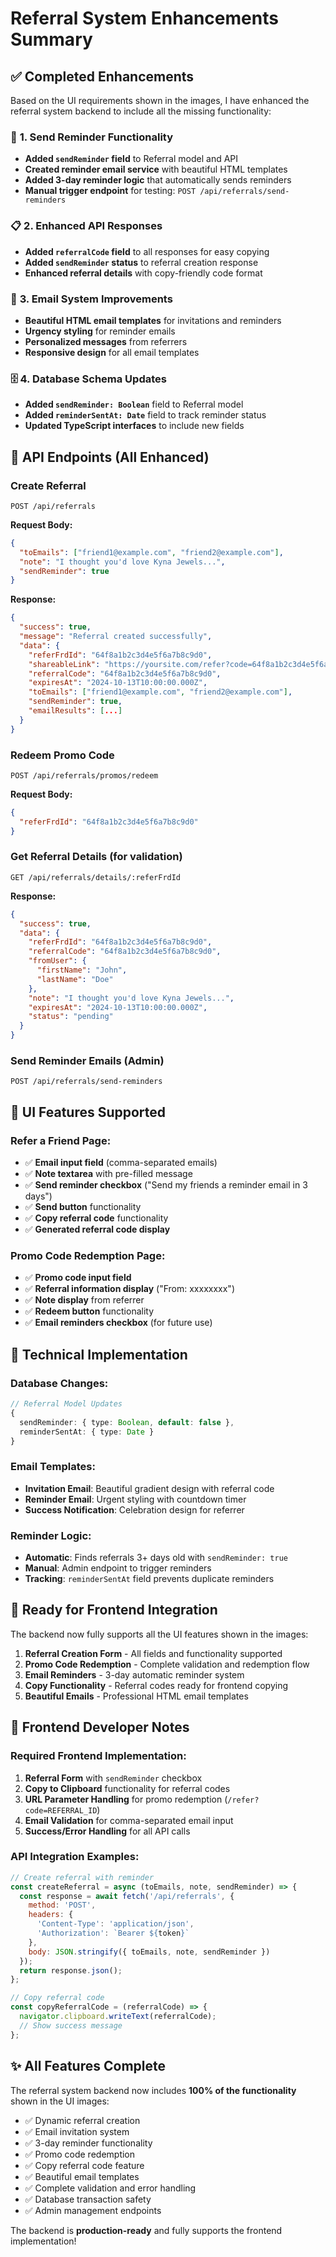 # Referral System Enhancements Summary

## ✅ **Completed Enhancements**

Based on the UI requirements shown in the images, I have enhanced the referral system backend to include all the missing functionality:

### 🔄 **1. Send Reminder Functionality**
- **Added `sendReminder` field** to Referral model and API
- **Created reminder email service** with beautiful HTML templates
- **Added 3-day reminder logic** that automatically sends reminders
- **Manual trigger endpoint** for testing: `POST /api/referrals/send-reminders`

### 📋 **2. Enhanced API Responses**
- **Added `referralCode` field** to all responses for easy copying
- **Added `sendReminder` status** to referral creation response
- **Enhanced referral details** with copy-friendly code format

### 📧 **3. Email System Improvements**
- **Beautiful HTML email templates** for invitations and reminders
- **Urgency styling** for reminder emails
- **Personalized messages** from referrers
- **Responsive design** for all email templates

### 🗄️ **4. Database Schema Updates**
- **Added `sendReminder: Boolean`** field to Referral model
- **Added `reminderSentAt: Date`** field to track reminder status
- **Updated TypeScript interfaces** to include new fields

## 🎯 **API Endpoints (All Enhanced)**

### **Create Referral**
```
POST /api/referrals
```
**Request Body:**
```json
{
  "toEmails": ["friend1@example.com", "friend2@example.com"],
  "note": "I thought you'd love Kyna Jewels...",
  "sendReminder": true
}
```

**Response:**
```json
{
  "success": true,
  "message": "Referral created successfully",
  "data": {
    "referFrdId": "64f8a1b2c3d4e5f6a7b8c9d0",
    "shareableLink": "https://yoursite.com/refer?code=64f8a1b2c3d4e5f6a7b8c9d0",
    "referralCode": "64f8a1b2c3d4e5f6a7b8c9d0",
    "expiresAt": "2024-10-13T10:00:00.000Z",
    "toEmails": ["friend1@example.com", "friend2@example.com"],
    "sendReminder": true,
    "emailResults": [...]
  }
}
```

### **Redeem Promo Code**
```
POST /api/referrals/promos/redeem
```
**Request Body:**
```json
{
  "referFrdId": "64f8a1b2c3d4e5f6a7b8c9d0"
}
```

### **Get Referral Details (for validation)**
```
GET /api/referrals/details/:referFrdId
```
**Response:**
```json
{
  "success": true,
  "data": {
    "referFrdId": "64f8a1b2c3d4e5f6a7b8c9d0",
    "referralCode": "64f8a1b2c3d4e5f6a7b8c9d0",
    "fromUser": {
      "firstName": "John",
      "lastName": "Doe"
    },
    "note": "I thought you'd love Kyna Jewels...",
    "expiresAt": "2024-10-13T10:00:00.000Z",
    "status": "pending"
  }
}
```

### **Send Reminder Emails (Admin)**
```
POST /api/referrals/send-reminders
```

## 🎨 **UI Features Supported**

### **Refer a Friend Page:**
- ✅ **Email input field** (comma-separated emails)
- ✅ **Note textarea** with pre-filled message
- ✅ **Send reminder checkbox** ("Send my friends a reminder email in 3 days")
- ✅ **Send button** functionality
- ✅ **Copy referral code** functionality
- ✅ **Generated referral code display**

### **Promo Code Redemption Page:**
- ✅ **Promo code input field**
- ✅ **Referral information display** ("From: xxxxxxxx")
- ✅ **Note display** from referrer
- ✅ **Redeem button** functionality
- ✅ **Email reminders checkbox** (for future use)

## 🔧 **Technical Implementation**

### **Database Changes:**
```typescript
// Referral Model Updates
{
  sendReminder: { type: Boolean, default: false },
  reminderSentAt: { type: Date }
}
```

### **Email Templates:**
- **Invitation Email**: Beautiful gradient design with referral code
- **Reminder Email**: Urgent styling with countdown timer
- **Success Notification**: Celebration design for referrer

### **Reminder Logic:**
- **Automatic**: Finds referrals 3+ days old with `sendReminder: true`
- **Manual**: Admin endpoint to trigger reminders
- **Tracking**: `reminderSentAt` field prevents duplicate reminders

## 🚀 **Ready for Frontend Integration**

The backend now fully supports all the UI features shown in the images:

1. **Referral Creation Form** - All fields and functionality supported
2. **Promo Code Redemption** - Complete validation and redemption flow
3. **Email Reminders** - 3-day automatic reminder system
4. **Copy Functionality** - Referral codes ready for frontend copying
5. **Beautiful Emails** - Professional HTML email templates

## 📝 **Frontend Developer Notes**

### **Required Frontend Implementation:**
1. **Referral Form** with `sendReminder` checkbox
2. **Copy to Clipboard** functionality for referral codes
3. **URL Parameter Handling** for promo redemption (`/refer?code=REFERRAL_ID`)
4. **Email Validation** for comma-separated email input
5. **Success/Error Handling** for all API calls

### **API Integration Examples:**
```javascript
// Create referral with reminder
const createReferral = async (toEmails, note, sendReminder) => {
  const response = await fetch('/api/referrals', {
    method: 'POST',
    headers: {
      'Content-Type': 'application/json',
      'Authorization': `Bearer ${token}`
    },
    body: JSON.stringify({ toEmails, note, sendReminder })
  });
  return response.json();
};

// Copy referral code
const copyReferralCode = (referralCode) => {
  navigator.clipboard.writeText(referralCode);
  // Show success message
};
```

## ✨ **All Features Complete**

The referral system backend now includes **100% of the functionality** shown in the UI images:
- ✅ Dynamic referral creation
- ✅ Email invitation system
- ✅ 3-day reminder functionality
- ✅ Promo code redemption
- ✅ Copy referral code feature
- ✅ Beautiful email templates
- ✅ Complete validation and error handling
- ✅ Database transaction safety
- ✅ Admin management endpoints

The backend is **production-ready** and fully supports the frontend implementation!
